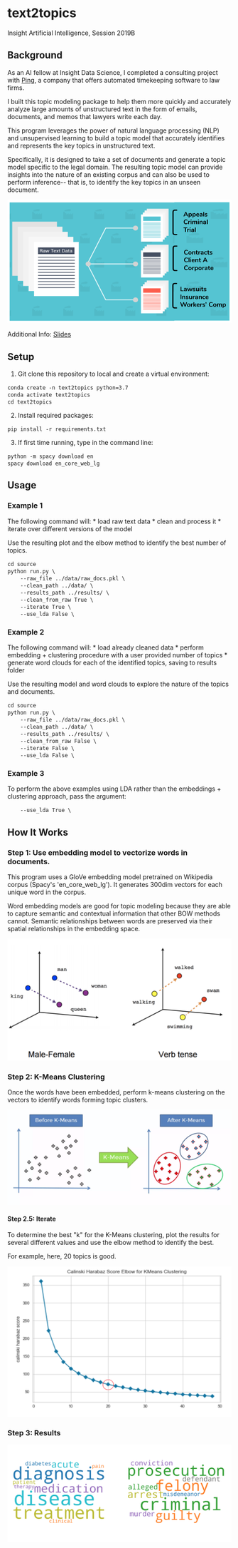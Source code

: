 # text2topics

Insight Artificial Intelligence, Session 2019B

## Background

As an AI fellow at Insight Data Science, I completed a consulting project with
[Ping](https://www.timebyping.com/), a company that offers automated 
timekeeping software to law firms. 

I built this topic modeling package to help them more quickly and accurately 
analyze large amounts of unstructured text in the form of emails, documents, 
and memos that lawyers write each day. 

This program leverages the power of natural language processing (NLP) and 
unsupervised learning to build a topic model that accurately identifies 
and represents the key topics in unstructured text. 

Specifically, it is designed to take a set of documents and generate a 
topic model specific to the legal domain. The resulting topic model can 
provide insights into the nature of an existing corpus and can also be 
used to perform inference-- that is, to identify the key topics in an 
unseen document. 

![](images/intro.png)


Additional Info: [Slides](http://bit.ly/text2topics_slides)

## Setup 

1. Git clone this repository to local and create a virtual environment: 

```
conda create -n text2topics python=3.7 
conda activate text2topics
cd text2topics 
```

2. Install required packages:
```
pip install -r requirements.txt 
```

3. If first time running, type in the command line: 

```
python -m spacy download en
spacy download en_core_web_lg
```

## Usage 

### Example 1

The following command will: 
    * load raw text data 
    * clean and process it 
    * iterate over different versions of the model
    
Use the resulting plot and the elbow method to identify the best number of topics. 

```
cd source 
python run.py \
    --raw_file ../data/raw_docs.pkl \
    --clean_path ../data/ \
    --results_path ../results/ \
    --clean_from_raw True \
    --iterate True \
    --use_lda False \
```

### Example 2

The following command will: 
    * load already cleaned data 
    * perform embedding + clustering procedure with a user provided number of topics
    * generate word clouds for each of the identified topics, saving to results folder
    
Use the resulting model and word clouds to explore the nature of the topics and documents. 
```
cd source 
python run.py \
    --raw_file ../data/raw_docs.pkl \
    --clean_path ../data/ \
    --results_path ../results/ \
    --clean_from_raw False \
    --iterate False \
    --use_lda False \
```
### Example 3

To perform the above examples using LDA rather than the embeddings + clustering approach, pass the argument: 
```
    --use_lda True \
```


## How It Works 

### Step 1: Use embedding model to vectorize words in documents. 

This program uses a GloVe embedding model pretrained on Wikipedia corpus (Spacy's 'en_core_web_lg'). It generates 300dim vectors for each unique word in the corpus. 

Word embedding models are good for topic modeling because they are able to capture semantic and contextual information that other BOW methods cannot. Semantic relationships between words are preserved via their spatial relationships in the embedding space. 


![](images/embedding.png)


### Step 2: K-Means Clustering

Once the words have been embedded, perform k-means clustering on the vectors to identify words forming topic clusters. 


![](images/kmeans.png)


#### Step 2.5: Iterate

To determine the best "k" for the K-Means clustering, plot the results for several different values and use the elbow method to identify the best. 

For example, here, 20 topics is good. 


![](images/elbow.png)


### Step 3: Results 

![](images/clouds.png)



